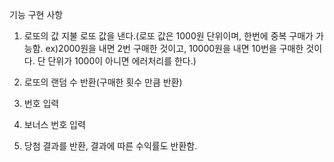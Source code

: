 기능 구현 사항

1. 로또의 값 지불
   로또 값을 낸다.(로또 값은 1000원 단위이며, 한번에 중복 구매가 가능함. ex)2000원을 내면 2번 구매한 것이고, 10000원을 내면 10번을 구매한 것이다. 단 단위가 1000이 아니면 에러처리를 한다.)
2. 로또의 랜덤 수 반환(구매한 횟수 만큼 반환)

3. 번호 입력

4. 보너스 번호 입력

5. 당첨 결과를 반환, 결과에 따른 수익률도 반환함.
